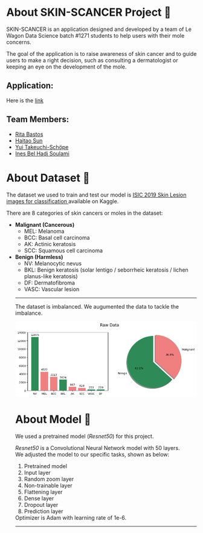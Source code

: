 <h1>About SKIN-SCANCER Project 🔎</h1>
<p>SKIN-SCANCER is an application designed and developed by a team of Le Wagon Data Science batch #1271 students to help users with their mole concerns. <br>

The goal of the application is to raise awareness of skin cancer and to guide users to make a right decision, such as consulting a dermatologist or keeping an eye on the development of the mole.</p>

<h2 style='text-align: left'>Application:</h2>
Here is the <a href='https://skin-scancer.streamlit.app/'>link</a>

<h2 style='text-align: left'>Team Members:</h2>
            <ul stype='font-size:5;'>
            <li><a href='https://github.com/RitaBastosRG'>Rita Bastos</a></li>
            <li><a href='https://github.com/HelloSunPKU2023'>Haitao Sun</a></li>
            <li><a href='https://github.com/yt50'>Yui Takeuchi-Schöpe</a></li>
            <li><a href='https://github.com/InesBelhadjSoulami'>Ines Bel Hadj Soulami</a></li>
            </ul>

<h1>About Dataset 📁</h1>
<p>The dataset we used to train and test our model is <a href='https://www.kaggle.com/datasets/salviohexia/isic-2019-skin-lesion-images-for-classification'>ISIC 2019 Skin Lesion images for classification </a> available on Kaggle.

There are 8 categories of skin cancers or moles in the dataset:
<ul>
<li><strong>Malignant (Cancerous)</strong>
  <ul>
  <li>MEL: Melanoma</li>
  <li>BCC: Basal cell carcinoma</li>
  <li>AK: Actinic keratosis</li>
  <li>SCC: Squamous cell carcinoma</li>
  </ul>
</li>
<li><strong>Benign (Harmless)</strong>
  <ul>
  <li>NV: Melanocytic nevus</li>
  <li>BKL: Benign keratosis (solar lentigo / seborrheic keratosis / lichen planus-like keratosis)</li>
  <li>DF: Dermatofibroma</li>
  <li>VASC: Vascular lesion</li>
  </ul>
</li>
<hr>

The dataset is imbalanced. We augumented the data to tackle the imbalance.

<img src="images/download.png" alt="raw data by category">

<h1>About Model 🦾</h1>
We used a pretrained model (<i>Resnet50</i>) for this project.

<i>Resnet50</i> is a Convolutional Neural Network model with 50 layers. <br>
                  We adjusted the model to our specific tasks, shown as below: <br>
                    <ol type="1">
                    <li>Pretrained model</li>
                    <li>Input layer</li>
                    <li>Random zoom layer</li>
                    <li>Non-trainable layer</li>
                    <li>Flattening layer</li>
                    <li>Dense layer</li>
                    <li>Dropout layer</li>
                    <li>Prediction layer</li>
                    </ol>
                   Optimizer is Adam with learning rate of 1e-6.
                    <hr>
</p>
